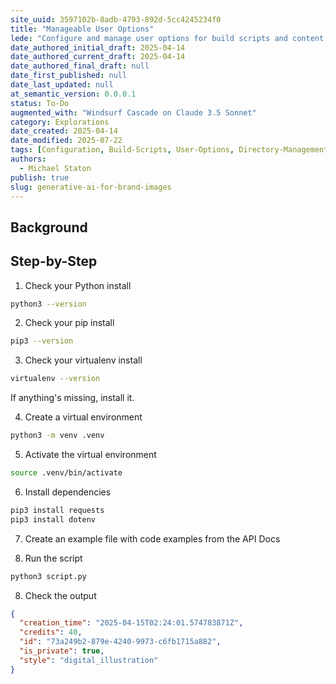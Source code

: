 ```yaml
---
site_uuid: 3597102b-8adb-4793-892d-5cc4245234f0
title: "Manageable User Options"
lede: "Configure and manage user options for build scripts and content processing"
date_authored_initial_draft: 2025-04-14
date_authored_current_draft: 2025-04-14
date_authored_final_draft: null
date_first_published: null
date_last_updated: null
at_semantic_version: 0.0.0.1
status: To-Do
augmented_with: "Windsurf Cascade on Claude 3.5 Sonnet"
category: Explorations
date_created: 2025-04-14
date_modified: 2025-07-22
tags: [Configuration, Build-Scripts, User-Options, Directory-Management, Code-Style]
authors:
  - Michael Staton
publish: true
slug: generative-ai-for-brand-images
---
```


## Background


## Step-by-Step

1. Check your Python install
```bash
python3 --version
```
2. Check your pip install
```bash
pip3 --version
```
3. Check your virtualenv install
```bash
virtualenv --version
```

If anything's missing, install it.

4. Create a virtual environment
```bash
python3 -m venv .venv
```

5. Activate the virtual environment
```bash
source .venv/bin/activate
```

6. Install dependencies
```bash
pip3 install requests
pip3 install dotenv
```

7. Create an example file with code examples from the API Docs



8. Run the script
```bash
python3 script.py
```

8. Check the output
```json
{
  "creation_time": "2025-04-15T02:24:01.574783871Z",
  "credits": 40,
  "id": "73a249b2-879e-4240-9973-c6fb1715a882",
  "is_private": true,
  "style": "digital_illustration"
}
```

